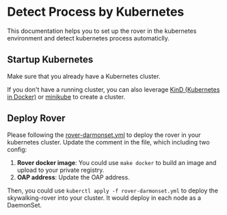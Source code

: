 # Detect Process by Kubernetes

This documentation helps you to set up the rover in the kubernetes environment and detect kubernetes process automaticlly.

## Startup Kubernetes

Make sure that you already have a Kubernetes cluster. 

If you don't have a running cluster, you can also leverage [KinD (Kubernetes in Docker)](https://kind.sigs.k8s.io)
or [minikube](https://minikube.sigs.k8s.io) to create a cluster.

## Deploy Rover

Please following the [rover-darmonset.yml](./rover-darmonset.yml) to deploy the rover in your kubernetes cluster.
Update the comment in the file, which including two config:
1. **Rover docker image**: You could use `make docker` to build an image and upload to your private registry.
2. **OAP address**: Update the OAP address.

Then, you could use `kuberctl apply -f rover-darmonset.yml` to deploy the skywalking-rover into your cluster. 
It would deploy in each node as a DaemonSet. 